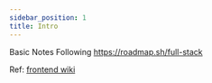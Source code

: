 ```yaml
---
sidebar_position: 1
title: Intro
---
```


Basic Notes Following https://roadmap.sh/full-stack

Ref: [frontend wiki](https://hestergong.gitbook.io/my-wiki/)